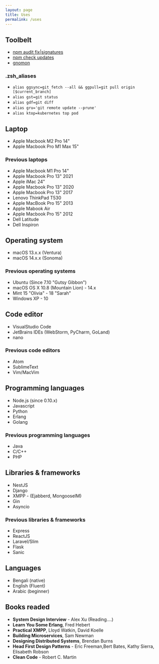 ```yaml
---
layout: page
title: Uses
permalink: /uses
---
```


## Toolbelt
- [npm audit fix|signatures](https://docs.npmjs.com/cli/v10/commands/npm-audit)
- [npm check updates](https://github.com/raineorshine/npm-check-updates)
- [gnomon](https://github.com/paypal/gnomon)

### .zsh_aliases
- `alias ggsync=git fetch --all && ggpull=git pull origin [$current_branch]`
- `alias gst=git status`
- `alias gdf=git diff`
- `alias gru='git remote update --prune'`
- `alias ktop=kubernetes top pod`


## Laptop

- Apple Macbook M2 Pro 14"
- Apple Macbook Pro M1 Max 15"

### Previous laptops

- Apple Macbook M1 Pro 14"
- Apple Macbook Pro 13" 2021
- Apple iMac 24"
- Apple Macbook Pro 13" 2020
- Apple Macbook Pro 13" 2017
- Lenovo ThinkPad T530
- Apple MacBook Pro 15" 2013
- Apple Mabook Air 
- Apple Macbook Pro 15" 2012
- Dell Latitude
- Dell Inspiron

## Operating system

- macOS 13.x.x (Ventura)
- macOS 14.x.x (Sonoma)

### Previous operating systems

- Ubuntu (Since 7.10 "Gutsy Gibbon")
- macOS OS X 10.8 (Mountain Lion) - 14.x
- Mint 15 "Olivia" - 18 "Sarah"
- Windows XP - 10

## Code editor

- VisualStudio Code
- JetBrains IDEs (WebStorm, PyCharm, GoLand)
- nano

### Previous code editors

- Atom
- SublimeText
- Vim/MacVim

## Programming languages

- Node.js (since 0.10.x)
- Javascript
- Python
- Erlang
- Golang

### Previous programming languages

- Java
- C/C++
- PHP

## Libraries & frameworks

- NestJS
- Django
- XMPP - (Ejabberd, MongooseIM)
- Gin
- Asyncio


### Previous libraries & frameworks

- Express
- ReactJS
- Laravel/Slim
- Flask
- Sanic

## Languages

- Bengali (native)
- English (Fluent)
- Arabic (beginner)

## Books readed

- **System Design Interview** - Alex Xu (Reading....)
- **Learn You Some Erlang**, Fred Hebert
- **Practical XMPP**, Lloyd Watkin, David Koelle
- **Building Microservices**, Sam Newman
- **Designing Distributed Systems**, Brendan Burns
- **Head First Design Patterns** - Eric Freeman,Bert Bates,  Kathy Sierra, Elisabeth Robson
- **Clean Code** - Robert C. Martin 
